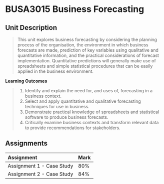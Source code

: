 # BUSA3015 Business Forecasting

## Unit Description

> This unit explores business forecasting by considering the planning process of the organisation, the environment in which business forecasts are made, prediction of key variables using qualitative and quantitative information, and the practical considerations of forecast implementation. Quantitative predictions will generally make use of spreadsheets and simple statistical procedures that can be easily applied in the business environment.

**Learning Outcomes**
> 1. Identify and explain the need for, and uses of, forecasting in a business context.
> 2. Select and apply quantitative and qualitative forecasting techniques for use in business.
> 3. Demonstrate practical knowledge of spreadsheets and statistical software to produce business forecasts.
> 4. Critically examine business contexts and transform relevant data to provide recommendations for stakeholders.

## Assignments
|Assignment|Mark|
|:----|:----|
|Assignment 1 - Case Study|80%|
|Assignment 2 - Case Study|84%|
